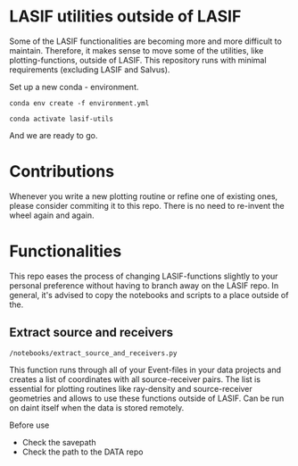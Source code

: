 # LASIF utilities outside of LASIF

Some of the LASIF functionalities are becoming more and more difficult to maintain. Therefore, it makes sense to move some of the utilities, like plotting-functions, outside of LASIF. This repository runs with minimal requirements (excluding LASIF and Salvus). 

Set up a new conda - environment.

```
conda env create -f environment.yml
```

```
conda activate lasif-utils 
```

And we are ready to go.

# Contributions

Whenever you write a new plotting routine or refine one of existing ones, please consider commiting it to this repo. There is no need to re-invent the wheel again and again.

# Functionalities

This repo eases the process of changing LASIF-functions slightly to your personal preference without having to branch away on the LASIF repo. In general, it's advised to copy the notebooks and scripts to a place outside of the.

## Extract source and receivers

`/notebooks/extract_source_and_receivers.py`

This function runs through all of your Event-files in your data projects and creates a list of coordinates with all source-receiver pairs. The list is essential for plotting routines like ray-density and source-receiver geometries and allows to use these functions outside of LASIF. Can be run on daint itself when the data is stored remotely.

Before use
- Check the savepath
- Check the path to the DATA repo
